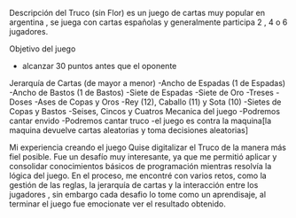 Descripción del Truco (sin Flor)
es un juego de cartas muy popular en argentina , se juega con cartas españolas y generalmente participa 2 , 4 o 6 jugadores.

Objetivo del juego
- alcanzar 30 puntos antes que el oponente


Jerarquía de Cartas (de mayor a menor)
-Ancho de Espadas (1 de Espadas)
-Ancho de Bastos (1 de Bastos)
-Siete de Espadas
-Siete de Oro
-Treses
-Doses
-Ases de Copas y Oros
-Rey (12), Caballo (11) y Sota (10)
-Sietes de Copas y Bastos
-Seises, Cincos y Cuatros
Mecanica del juego
-Podremos cantar envido
-Podremos cantar truco
-el juego es contra la maquina[la maquina devuelve cartas aleatorias y toma decisiones aleatorias]

Mi experiencia creando el juego
Quise digitalizar el Truco de la manera más fiel posible. Fue un desafío muy interesante, ya que me permitió aplicar y consolidar conocimientos básicos de programación mientras resolvía la lógica del juego.
En el proceso, me encontré con varios retos, como la gestión de las reglas, la jerarquía de cartas y la interacción entre los jugadores , sin embargo cada desafio lo tome como un aprendisaje, al terminar el juego fue emocionate
ver el resultado obtenido.


